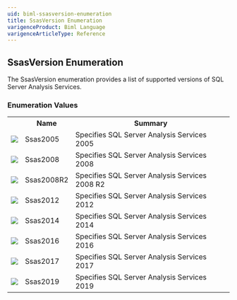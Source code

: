 ```yaml
---
uid: biml-ssasversion-enumeration
title: SsasVersion Enumeration
varigenceProduct: Biml Language
varigenceArticleType: Reference
---
```


## SsasVersion Enumeration<div class="LanguageSummary"><div class ="SummaryItem">The SsasVersion enumeration provides a list of supported versions of SQL Server Analysis Services.</div></div><div class="EnumValueGroup">### Enumeration Values<table id="EnumValue" class="MemberList"><tbody><tr><th class="MemberTypeIconColumnHeader">&nbsp;</th><th class="MemberNameColumnHeader">Name</th><th class="MemberSummaryColumnHeader">Summary</th></tr><tr class="cd0"><td align="center" class="MemberTypeIcon"><img src="enumValue.png"></img></td><td class="MemberName">Ssas2005</td><td class="MemberSummary"><div class ="SummaryItem">Specifies SQL Server Analysis Services 2005</div></td></tr><tr class="cd1"><td align="center" class="MemberTypeIcon"><img src="enumValue.png"></img></td><td class="MemberName">Ssas2008</td><td class="MemberSummary"><div class ="SummaryItem">Specifies SQL Server Analysis Services 2008</div></td></tr><tr class="cd0"><td align="center" class="MemberTypeIcon"><img src="enumValue.png"></img></td><td class="MemberName">Ssas2008R2</td><td class="MemberSummary"><div class ="SummaryItem">Specifies SQL Server Analysis Services 2008 R2</div></td></tr><tr class="cd1"><td align="center" class="MemberTypeIcon"><img src="enumValue.png"></img></td><td class="MemberName">Ssas2012</td><td class="MemberSummary"><div class ="SummaryItem">Specifies SQL Server Analysis Services 2012</div></td></tr><tr class="cd0"><td align="center" class="MemberTypeIcon"><img src="enumValue.png"></img></td><td class="MemberName">Ssas2014</td><td class="MemberSummary"><div class ="SummaryItem">Specifies SQL Server Analysis Services 2014</div></td></tr><tr class="cd1"><td align="center" class="MemberTypeIcon"><img src="enumValue.png"></img></td><td class="MemberName">Ssas2016</td><td class="MemberSummary"><div class ="SummaryItem">Specifies SQL Server Analysis Services 2016</div></td></tr><tr class="cd0"><td align="center" class="MemberTypeIcon"><img src="enumValue.png"></img></td><td class="MemberName">Ssas2017</td><td class="MemberSummary"><div class ="SummaryItem">Specifies SQL Server Analysis Services 2017</div></td></tr><tr class="cd1"><td align="center" class="MemberTypeIcon"><img src="enumValue.png"></img></td><td class="MemberName">Ssas2019</td><td class="MemberSummary"><div class ="SummaryItem">Specifies SQL Server Analysis Services 2019</div></td></tr></tbody></table></div>